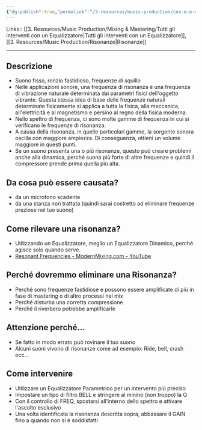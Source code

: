 ```yaml
---
{"dg-publish":true,"permalink":"/3-resources/music-production/cos-e-e-come-rimuovere-una-risonanza/"}
---
```


Links:: [[3. Resources/Music Production/Mixing & Mastering/Tutti gli interventi con un Equalizzatore\|Tutti gli interventi con un Equalizzatore]], [[3. Resources/Music Production/Risonanze\|Risonanze]]

---
## Descrizione

- Suono fisso, ronzio fastidioso, frequenze di squillo
- Nelle applicazioni sonore, una frequenza di risonanza è una frequenza di vibrazione naturale determinata dai parametri fisici dell'oggetto vibrante. Questa stessa idea di base delle frequenze naturali determinate fisicamente si applica a tutta la fisica, alla meccanica, all'elettricità e al magnetismo e persino al regno della fisica moderna.
- Nello spettro di frequenza, ci sono molte gamme di frequenza in cui si verificano le frequenze di risonanza.
- A causa della risonanza, in quelle particolari gamme, la sorgente sonora oscilla con maggiore ampiezza. Di conseguenza, ottieni un volume maggiore in questi punti.
- Se un suono presenta una o più risonanze, questo può creare problemi anche alla dinamica, perché suona più forte di altre frequenze e quindi il compressore prende prima quella più alta.

## Da cosa può essere causata?

- da un microfono scadente
- da una stanza non trattata (quindi sarai costretto ad eliminare frequenze preziose nel tuo suono)

## Come rilevare una risonanza?

- Utilizzando un Equalizzatore, meglio un Equalizzatore Dinamico, perché agisce solo quando serve.
- [Resonant Frequencies - ModernMixing.com - YouTube](https://www.youtube.com/watch?v=J69b2u2PR7s)

## Perché dovremmo eliminare una Risonanza?

- Perché sono frequenze fastidiose e possono essere amplificate di più in fase di mastering o di altro processi nel mix
- Perché disturba una corretta compressione
- Perché il riverbero potrebbe amplificarle

## Attenzione perché…

- Se fatto in modo errato può rovinare il tuo suono
- Alcuni suoni vivono di risonanze come ad esempio: Ride, bell, crash ecc...

## Come intervenire

- Utilizzare un Equalizzatore Parametrico per un intervento più preciso
- Impostare un tipo di filtro BELL e stringere al minino (non troppo) la Q
- Con il controllo di FREQ, spostarsi all'interno dello spettro e attivare l'ascolto esclusivo
- Una volta identificata la risonanza descritta sopra, abbassare il GAIN fino a quando non si è soddisfatti


